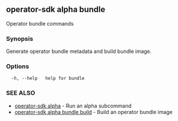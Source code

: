 ## operator-sdk alpha bundle

Operator bundle commands

### Synopsis

Generate operator bundle metadata and build bundle image.

### Options

```
  -h, --help   help for bundle
```

### SEE ALSO

* [operator-sdk alpha](operator-sdk_alpha.md)	 - Run an alpha subcommand
* [operator-sdk alpha bundle build](operator-sdk_alpha_bundle_build.md)	 - Build an operator bundle image

